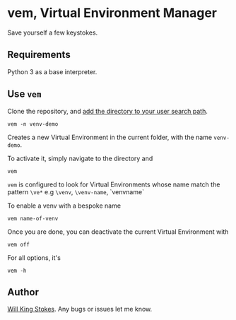 # vem, Virtual Environment Manager

Save yourself a few keystokes.

## Requirements

Python 3 as a base interpreter.

## Use `vem`

Clone the repository, and [add the directory to your user search path](https://stackoverflow.com/questions/44272416/how-to-add-a-folder-to-path-environment-variable-in-windows-10-with-screensho).

```
vem -n venv-demo
```

Creates a new Virtual Environment in the current folder, with the name `venv-demo`.

To activate it, simply navigate to the directory and 

```
vem
```

`vem` is configured to look for Virtual Environments whose name match the pattern `\ve*` e.g `\venv`, `\venv-name`, \`venvname`

To enable a venv with a bespoke name

```
vem name-of-venv
```

Once you are done, you can deactivate the current Virtual Environment with

```
vem off
```

For all options, it's 

```
vem -h
```

## Author

[Will King Stokes](william.stokes@es.catapult.org.uk). Any bugs or issues let me know.